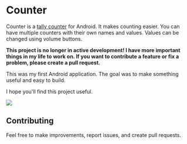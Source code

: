 # Counter

Counter is a [tally counter](http://en.wikipedia.org/wiki/Tally_counter) for Android. It
makes counting easier. You can have multiple counters with their own names and values. Values can be
changed using volume buttons.

**This project is no longer in active development! I have more important things in my life to work
on. If you want to contribute a feature or fix a problem, please create a pull request.**

This was my first Android application. The goal was to make something useful and easy to build.

I hope you'll find this project useful.

![]([url=http://imgur.com/EMPmOw4][img]http://i.imgur.com/EMPmOw4.png[/img][/url][url=http://imgur.com/PwFEwUl][img]http://i.imgur.com/PwFEwUl.png[/img][/url][url=http://imgur.com/dMrkT9d][img]http://i.imgur.com/dMrkT9d.png[/img][/url][url=http://imgur.com/NUe28Si][img]http://i.imgur.com/NUe28Si.png[/img][/url])

## Contributing
Feel free to make improvements, report issues, and create pull requests.
